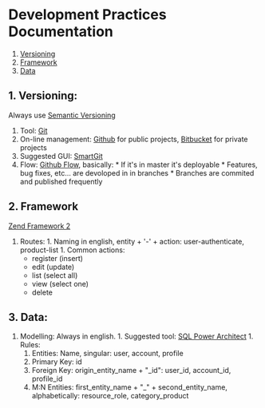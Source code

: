 Development Practices Documentation
===================================

1. [Versioning](#versioning)
1. [Framework](#versioning)
1. [Data](#data)


<a name="versioning"></a>1. Versioning:
-------------
Always use [Semantic Versioning](http://semver.org)

  1. Tool: [Git](http://git-scm.com/)
  1. On-line management: [Github](https://github.com/) for public projects, [Bitbucket](https://bitbucket.org/) for private projects
  1. Suggested GUI: [SmartGit](http://www.syntevo.com/smartgit/)
  1. Flow: [Github Flow](http://scottchacon.com/2011/08/31/github-flow.html), basically:
    * If it's in master it's deployable
    * Features, bug fixes, etc... are devoloped in in branches
    * Branches are commited and published frequently

<a name="framework"></a>2. Framework
------------
[Zend Framework 2](http://framework.zend.com/)

  1. Routes:
    1. Naming in english, entity + '-' + action: user-authenticate, product-list
    1. Common actions: 
      * register (insert)
      * edit (update)
      * list (select all)
      * view (select one)
      * delete

<a name="data"></a>3. Data:
--------

  1. Modelling: Always in english.
    1. Suggested tool: [SQL Power Architect](http://www.sqlpower.ca/page/architect)
    1. Rules:
      1. Entities: Name, singular: user, account, profile
      1. Primary Key: id
      1. Foreign Key: origin_entity_name + "_id": user_id, account_id, profile_id
      1. M:N Entities: first_entity_name + "_" + second_entity_name, alphabetically: resource_role, category_product
